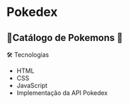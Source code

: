 # Pokedex

<h2> 👾Catálogo de Pokemons 👾</h2>


🛠 Tecnologias

* HTML
* CSS
* JavaScript
* Implementação da API Pokedex
